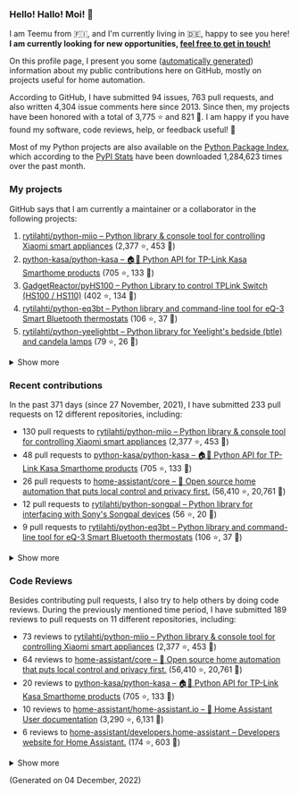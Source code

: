 

### Hello! Hallo! Moi! 👋

I am Teemu from 🇫🇮, and I'm currently living in 🇩🇪, happy to see you here! **I am currently looking for new opportunities, [feel free to get in touch!](https://linkedin.com/in/teemurytilahti)**

On this profile page, I present you some ([automatically generated](https://github.com/rytilahti/rytilahti)) information about my public contributions here on GitHub, 
mostly on projects useful for home automation.

According to GitHub, I have submitted 94 issues, 763 pull requests,
and also written 4,304 issue comments here since 2013.
Since then, my projects have been honored with a total of 3,775 ⭐ and 821 🍴.
I am happy if you have found my software, code reviews, help, or feedback useful! 🥰

Most of my Python projects are also available on the [Python Package Index](https://pypi.org/user/rytilahti/),
which according to the [PyPI Stats](https://pypistats.org/) have been downloaded 1,284,623 times over the past month.


### My projects

GitHub says that I am currently a maintainer or a collaborator in the following projects:

1. [rytilahti/python-miio – Python library & console tool for controlling Xiaomi smart appliances](https://github.com/rytilahti/python-miio) (2,377 ⭐, 453 🍴)
2. [python-kasa/python-kasa – 🏠🤖 Python API for TP-Link Kasa Smarthome products](https://github.com/python-kasa/python-kasa) (705 ⭐, 133 🍴)
3. [GadgetReactor/pyHS100 – Python Library to control TPLink Switch (HS100 / HS110)](https://github.com/GadgetReactor/pyHS100) (402 ⭐, 134 🍴)
4. [rytilahti/python-eq3bt – Python library and command-line tool for eQ-3 Smart Bluetooth thermostats](https://github.com/rytilahti/python-eq3bt) (106 ⭐, 37 🍴)
5. [rytilahti/python-yeelightbt – Python library for Yeelight's bedside (btle) and candela lamps](https://github.com/rytilahti/python-yeelightbt) (79 ⭐, 26 🍴)

<details><summary>Show more</summary><p>

6. [rytilahti/python-songpal – Python library for interfacing with Sony's Songpal devices](https://github.com/rytilahti/python-songpal) (56 ⭐, 20 🍴)
7. [rytilahti/homeassistant-mpris-bridge – Control your Home Assistant media players from your desktop using MPRIS](https://github.com/rytilahti/homeassistant-mpris-bridge) (16 ⭐, 0 🍴)
8. [rytilahti/python-ubus – Python library for accessing ubus over JSON-RPC](https://github.com/rytilahti/python-ubus) (14 ⭐, 10 🍴)
9. [rytilahti/homeassistant-upnp-availability – UPnP Availability sensor for Home Assistant](https://github.com/rytilahti/homeassistant-upnp-availability) (13 ⭐, 5 🍴)
10. [DNS-OARC/ripe-hackathon-dns-caching – Everything you ever wanted to know about caching resolvers but were afraid to ask](https://github.com/DNS-OARC/ripe-hackathon-dns-caching) (5 ⭐, 2 🍴)
11. [rytilahti/python-nucled – Python interface for intel_nuc_led kernel driver](https://github.com/rytilahti/python-nucled) (2 ⭐, 1 🍴)
</p></details>

### Recent contributions

In the past 371 days (since 27 November, 2021), I have submitted 233 pull requests on 12 different repositories, including:
* 130 pull requests to [rytilahti/python-miio – Python library & console tool for controlling Xiaomi smart appliances](https://github.com/rytilahti/python-miio) (2,377 ⭐, 453 🍴)
* 48 pull requests to [python-kasa/python-kasa – 🏠🤖 Python API for TP-Link Kasa Smarthome products](https://github.com/python-kasa/python-kasa) (705 ⭐, 133 🍴)
* 26 pull requests to [home-assistant/core – :house_with_garden: Open source home automation that puts local control and privacy first.](https://github.com/home-assistant/core) (56,410 ⭐, 20,761 🍴)
* 12 pull requests to [rytilahti/python-songpal – Python library for interfacing with Sony's Songpal devices](https://github.com/rytilahti/python-songpal) (56 ⭐, 20 🍴)
* 9 pull requests to [rytilahti/python-eq3bt – Python library and command-line tool for eQ-3 Smart Bluetooth thermostats](https://github.com/rytilahti/python-eq3bt) (106 ⭐, 37 🍴)

<details><summary>Show more</summary><p>

* 3 pull requests to [rytilahti/homeassistant-upnp-availability – UPnP Availability sensor for Home Assistant](https://github.com/rytilahti/homeassistant-upnp-availability) (13 ⭐, 5 🍴)
* 1 pull requests to [hacs/default – The home of the default HACS repositories.](https://github.com/hacs/default) (246 ⭐, 621 🍴)
* 1 pull requests to [Squachen/micloud – Library for connecting to xiaomi cloud. ](https://github.com/Squachen/micloud) (94 ⭐, 11 🍴)
* 1 pull requests to [home-assistant/home-assistant.io – :blue_book: Home Assistant User documentation](https://github.com/home-assistant/home-assistant.io) (3,290 ⭐, 6,131 🍴)
* 1 pull requests to [home-assistant/frontend – :lollipop: Frontend for Home Assistant](https://github.com/home-assistant/frontend) (2,653 ⭐, 1,847 🍴)
* 1 pull requests to [SoCo/SoCo – SoCo (Sonos Controller) is a Python project that allows you to programmatically control Sonos speakers.](https://github.com/SoCo/SoCo) (1,355 ⭐, 224 🍴)
</p></details>


### Code Reviews

Besides contributing pull requests, I also try to help others by doing code reviews.
During the previously mentioned time period, I have submitted 189 reviews to pull requests on 11 different repositories, including:
* 73 reviews to [rytilahti/python-miio – Python library & console tool for controlling Xiaomi smart appliances](https://github.com/rytilahti/python-miio) (2,377 ⭐, 453 🍴)
* 64 reviews to [home-assistant/core – :house_with_garden: Open source home automation that puts local control and privacy first.](https://github.com/home-assistant/core) (56,410 ⭐, 20,761 🍴)
* 20 reviews to [python-kasa/python-kasa – 🏠🤖 Python API for TP-Link Kasa Smarthome products](https://github.com/python-kasa/python-kasa) (705 ⭐, 133 🍴)
* 10 reviews to [home-assistant/home-assistant.io – :blue_book: Home Assistant User documentation](https://github.com/home-assistant/home-assistant.io) (3,290 ⭐, 6,131 🍴)
* 6 reviews to [home-assistant/developers.home-assistant – Developers website for Home Assistant.](https://github.com/home-assistant/developers.home-assistant) (174 ⭐, 603 🍴)

<details><summary>Show more</summary><p>

* 6 reviews to [rytilahti/python-songpal – Python library for interfacing with Sony's Songpal devices](https://github.com/rytilahti/python-songpal) (56 ⭐, 20 🍴)
* 4 reviews to [rytilahti/python-eq3bt – Python library and command-line tool for eQ-3 Smart Bluetooth thermostats](https://github.com/rytilahti/python-eq3bt) (106 ⭐, 37 🍴)
* 2 reviews to [rytilahti/homeassistant-upnp-availability – UPnP Availability sensor for Home Assistant](https://github.com/rytilahti/homeassistant-upnp-availability) (13 ⭐, 5 🍴)
* 2 reviews to [rytilahti/home-assistant – :house_with_garden: Open-source home automation platform running on Python 3](https://github.com/rytilahti/home-assistant) (1 ⭐, 2 🍴)
* 2 reviews to [SoCo/SoCo – SoCo (Sonos Controller) is a Python project that allows you to programmatically control Sonos speakers.](https://github.com/SoCo/SoCo) (1,355 ⭐, 224 🍴)
</p></details>

(Generated on 04 December, 2022)
